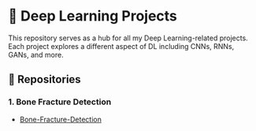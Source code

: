 # 🧠 Deep Learning Projects

This repository serves as a hub for all my Deep Learning-related projects. Each project explores a different aspect of DL including CNNs, RNNs, GANs, and more.

## 🔗 Repositories

### 1. Bone Fracture Detection
- [Bone-Fracture-Detection](https://github.com/NoorNick/Bone-Fracture-Detection)
